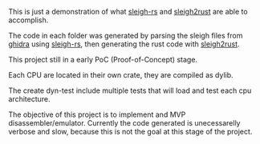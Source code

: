 This is just a demonstration of what
[sleigh-rs](https://github.com/rbran/sleigh-rs) and
[sleigh2rust](https://github.com/rbran/sleigh2rust) are able to accomplish.

The code in each folder was generated by parsing the sleigh files from
[ghidra](https://github.com/NationalSecurityAgency/ghidra) using
[sleigh-rs](https://github.com/rbran/sleigh-rs), then generating the rust code
with [sleigh2rust](https://github.com/rbran/sleigh2rust).

This project still in a early PoC (Proof-of-Concept) stage.

Each CPU are located in their own crate, they are compiled as dylib.

The create dyn-test include multiple tests that will load and test
each cpu architecture.

The objective of this project is to implement and MVP disassembler/emulator.
Currently the code generated is unecessarelly verbose and slow, because this is
not the goal at this stage of the project.
